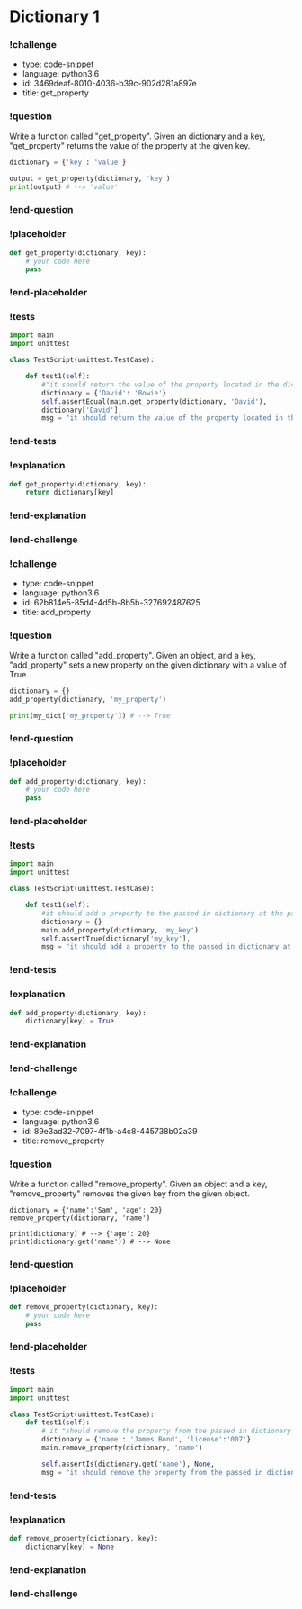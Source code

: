 # Dictionary 1

### !challenge

* type: code-snippet
* language: python3.6
* id: 3469deaf-8010-4036-b39c-902d281a897e
* title: get_property

### !question

Write a function called "get_property".
Given an dictionary and a key, "get_property" returns the value of the property at the given key.

```python
dictionary = {'key': 'value'}

output = get_property(dictionary, 'key')
print(output) # --> 'value'
```

### !end-question

### !placeholder

```python
def get_property(dictionary, key):
    # your code here
    pass

```

### !end-placeholder

### !tests

```python
import main
import unittest

class TestScript(unittest.TestCase):

    def test1(self):
        #"it should return the value of the property located in the dict at the passed in key"
        dictionary = {'David': 'Bowie'}
        self.assertEqual(main.get_property(dictionary, 'David'),
        dictionary['David'],
        msg = "it should return the value of the property located in the dict at the passed in key")

```

### !end-tests

### !explanation

```python
def get_property(dictionary, key):
    return dictionary[key]

```
### !end-explanation

### !end-challenge

### !challenge

* type: code-snippet
* language: python3.6
* id: 62b814e5-85d4-4d5b-8b5b-327692487625
* title: add_property

### !question

Write a function called "add_property".
Given an object, and a key, "add_property" sets a new property on the given dictionary with a value of True.

```python
dictionary = {}
add_property(dictionary, 'my_property')

print(my_dict['my_property']) # --> True
```

### !end-question

### !placeholder

```python
def add_property(dictionary, key):
    # your code here
    pass

```

### !end-placeholder

### !tests

```python
import main
import unittest

class TestScript(unittest.TestCase):

    def test1(self):
        #it should add a property to the passed in dictionary at the passed in key that is equal to True
        dictionary = {}
        main.add_property(dictionary, 'my_key')
        self.assertTrue(dictionary['my_key'],
        msg = "it should add a property to the passed in dictionary at the passed in key that is equal to True" )

```


### !end-tests

### !explanation
```python
def add_property(dictionary, key):
    dictionary[key] = True


```
### !end-explanation

### !end-challenge

### !challenge

* type: code-snippet
* language: python3.6
* id: 89e3ad32-7097-4f1b-a4c8-445738b02a39
* title: remove_property

### !question

Write a function called "remove_property".
Given an object and a key, "remove_property" removes the given key from the given object.

```
dictionary = {'name':'Sam', 'age': 20}
remove_property(dictionary, 'name')

print(dictionary) # --> {'age': 20}
print(dictionary.get('name')) # --> None
```

### !end-question

### !placeholder

```python
def remove_property(dictionary, key):
    # your code here
    pass

```

### !end-placeholder

### !tests

```python
import main
import unittest

class TestScript(unittest.TestCase):
    def test1(self):
        # it "should remove the property from the passed in dictionary at the passed in key"
        dictionary = {'name': 'James Bond', 'license':'007'}
        main.remove_property(dictionary, 'name')

        self.assertIs(dictionary.get('name'), None,
        msg = "it should remove the property from the passed in dictionary at the passed in key" )
```


### !end-tests

### !explanation
```python
def remove_property(dictionary, key):
    dictionary[key] = None

```
### !end-explanation

### !end-challenge
